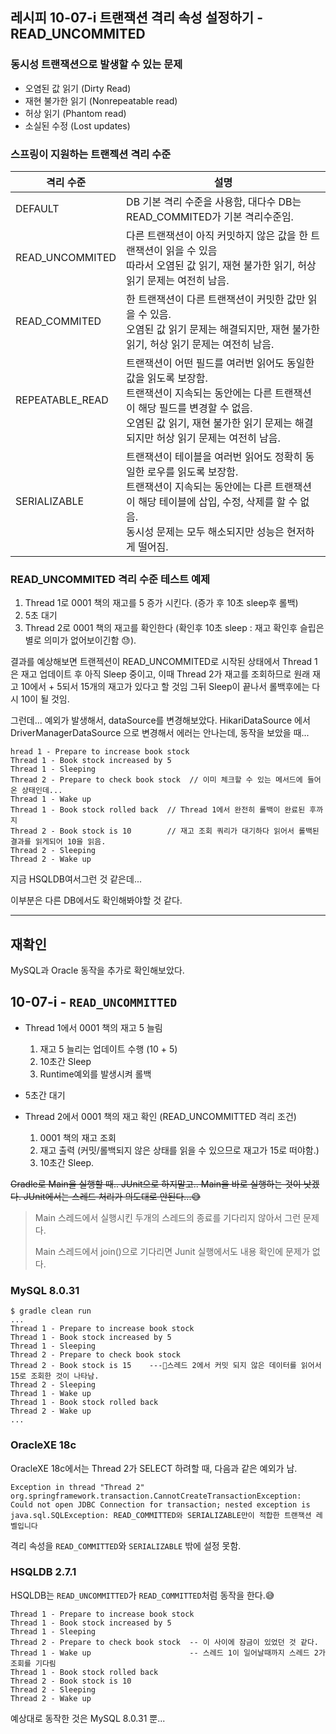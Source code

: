 ## 레시피 10-07-i 트랜잭션 격리 속성 설정하기 - READ_UNCOMMITED 

### 동시성 트랜잭션으로 발생할 수 있는 문제

* 오염된 값 읽기 (Dirty Read)
* 재현 불가한 읽기 (Nonrepeatable read)
* 허상 읽기 (Phantom read)
* 소실된 수정 (Lost updates)



### 스프링이 지원하는 트랜젝션 격리 수준

| 격리 수준       | 설명                                                         |
| --------------- | ------------------------------------------------------------ |
| DEFAULT         | DB 기본 격리 수준을 사용함, 대다수 DB는 READ_COMMITED가 기본 격리수준임. |
| READ_UNCOMMITED | 다른 트랜잭션이 아직 커밋하지 않은 값을 한 트랜잭션이 읽을 수 있음<br />따라서 오염된 값 읽기, 재현 불가한 읽기, 허상 읽기 문제는 여전히 남음. |
| READ_COMMITED   | 한 트랜잭션이 다른 트랜잭션이 커밋한 값만 읽을 수 있음.<br />오염된 값 읽기 문제는 해결되지만, 재현 불가한 읽기, 허상 읽기 문제는 여전히 남음. |
| REPEATABLE_READ | 트랜잭션이 어떤 필드를 여러번 읽어도 동일한 값을 읽도록 보장함.<br />트랜잭션이 지속되는 동안에는 다른 트랜잭션이 해당 필드를 변경할 수 없음.<br />오염된 값 읽기, 재현 불가한 읽기 문제는 해결되지만 허상 읽기 문제는 여전히 남음. |
| SERIALIZABLE    | 트랜잭션이 테이블을 여러번 읽어도 정확히 동일한 로우를 읽도록 보장함.<br />트랜잭션이 지속되는 동안에는 다른 트랜잭션이 해당 테이블에 삽입, 수정, 삭제를 할 수 없음.<br />동시성 문제는 모두 해소되지만 성능은 현저하게 떨어짐. |



### READ_UNCOMMITED 격리 수준 테스트 예제

1. Thread 1로 0001 책의 재고를 5 증가 시킨다. (증가 후 10초 sleep후 롤백)
2. 5초 대기
3.  Thread 2로 0001 책의 재고를 확인한다 (확인후 10초 sleep : 재고 확인후 슬립은 별로 의미가 없어보이긴함 😓).

결과를 예상해보면 트랜젝션이 READ_UNCOMMITED로 시작된 상태에서  Thread 1은 재고 업데이트 후 아직 Sleep 중이고, 이때 Thread 2가 재고를 조회하므로 원래 재고 10에서 + 5되서 15개의 재고가 있다고 할 것임 그뒤 Sleep이 끝나서 롤백후에는 다시 10이 될 것임.



그런데... 예외가 발생해서, dataSource를 변경해보았다. HikariDataSource 에서 DriverManagerDataSource 으로 변경해서 에러는 안나는데, 동작을 보았을 때...

```
hread 1 - Prepare to increase book stock
Thread 1 - Book stock increased by 5
Thread 1 - Sleeping
Thread 2 - Prepare to check book stock  // 이미 체크할 수 있는 메서드에 들어온 상태인데...
Thread 1 - Wake up
Thread 1 - Book stock rolled back  // Thread 1에서 완전히 롤백이 완료된 후까지
Thread 2 - Book stock is 10        // 재고 조회 쿼리가 대기하다 읽어서 롤백된 결과를 읽게되어 10을 읽음.
Thread 2 - Sleeping
Thread 2 - Wake up
```

지금 HSQLDB여서그런 것 같은데...

이부분은 다른 DB에서도 확인해봐야할 것 같다.



---

## 재확인

MySQL과 Oracle 동작을 추가로 확인해보았다.



## 10-07-i - `READ_UNCOMMITTED`

* Thread 1에서 0001 책의 재고 5 늘림
  1. 재고 5 늘리는 업데이트 수행 (10 + 5)
  2. 10초간 Sleep
  3. Runtime예외를 발생시켜 롤백

* 5초간 대기

* Thread 2에서 0001 책의 재고 확인 (READ_UNCOMMITTED 격리 조건)
  1. 0001 책의 재고 조회 
  2. 재고 출력 (커밋/롤백되지 않은 상태를 읽을 수 있으므로 재고가 15로 떠야함.)
  3. 10초간 Sleep.



~~Gradle로 Main을 실행할 때.. JUnit으로 하지말고.. Main을 바로 실행하는 것이 낫겠다. JUnit에서는 스레드 처리가 의도대로 안된다...😅~~

> Main 스레드에서 실행시킨 두개의 스레드의 종료를 기다리지 않아서 그런 문제다.
>
> Main 스레드에서 join()으로 기다리면 Junit 실행에서도 내용 확인에 문제가 없다.

### MySQL 8.0.31

```
$ gradle clean run
...
Thread 1 - Prepare to increase book stock
Thread 1 - Book stock increased by 5
Thread 1 - Sleeping
Thread 2 - Prepare to check book stock
Thread 2 - Book stock is 15    ---🎇스레드 2에서 커밋 되지 않은 데이터를 읽어서 15로 조회한 것이 나타남.
Thread 2 - Sleeping
Thread 1 - Wake up
Thread 1 - Book stock rolled back
Thread 2 - Wake up
...
```



### OracleXE 18c

OracleXE 18c에서는 Thread 2가 SELECT 하려할 때, 다음과 같은 예외가 남.

```
Exception in thread "Thread 2" org.springframework.transaction.CannotCreateTransactionException: Could not open JDBC Connection for transaction; nested exception is java.sql.SQLException: READ_COMMITTED와 SERIALIZABLE만이 적합한 트랜잭션 레벨입니다
```

격리 속성을 `READ_COMMITTED`와 `SERIALIZABLE` 밖에 설정 못함.



### HSQLDB 2.7.1

HSQLDB는 `READ_UNCOMMITTED`가 `READ_COMMITTED`처럼 동작을 한다.😅

```
Thread 1 - Prepare to increase book stock
Thread 1 - Book stock increased by 5
Thread 1 - Sleeping
Thread 2 - Prepare to check book stock  -- 이 사이에 잠금이 있었던 것 같다.
Thread 1 - Wake up                      -- 스레드 1이 일어날때까지 스레드 2가 조회를 기다림
Thread 1 - Book stock rolled back
Thread 2 - Book stock is 10
Thread 2 - Sleeping
Thread 2 - Wake up
```

예상대로 동작한 것은 MySQL 8.0.31 뿐...

